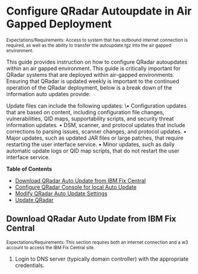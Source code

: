 # Configure QRadar Autoupdate in Air Gapped Deployment
<sub>Expectations/Requirements: Access to system that has outbound internet connection is required, as well as the ability to transfer the autoupdate.tgz into the air gapped environment.</sub>

This guide provides instruction on how to configure QRadar autoupdates within an air gapped environment. This guide is critically important for QRadar systems that are deployed within air-gapped environments. Ensuring that QRadar is updated weekly is important to the continued operation of the QRadar deployment, below is a break down of the information auto updates provide:


Update files can include the following updates:
\• Configuration updates that are based on content, including configuration file changes, vulnerabilities, QID maps, supportability scripts, and security threat information updates.
• DSM, scanner, and protocol updates that include corrections to parsing issues, scanner changes, and protocol updates.
• Major updates, such as updated JAR files or large patches, that require restarting the user interface service.
• Minor updates, such as daily automatic update logs or QID map scripts, that do not restart the user interface service.

**Table of Contents**

  * [Download QRadar Auto Update from IBM Fix Central](#download-qradar-auto-update-from-ibm-fix-central)
  * [Configure QRadar Console for local Auto Update](#configure-qradar-console-for-loca-auto-update)
  * [Modify QRadar Auto Update Settings](#modify-qradar-auto-update-settings)
  * [Update QRadar](#update-qradar)

## Download QRadar Auto Update from IBM Fix Central
<sub>Expectations/Requirements: This section requires both an internet connection and a w3 account to access the IBM Fix Central site.</sub>

1. Login to DNS server (typically domain controller) with the appropriate credentials.
